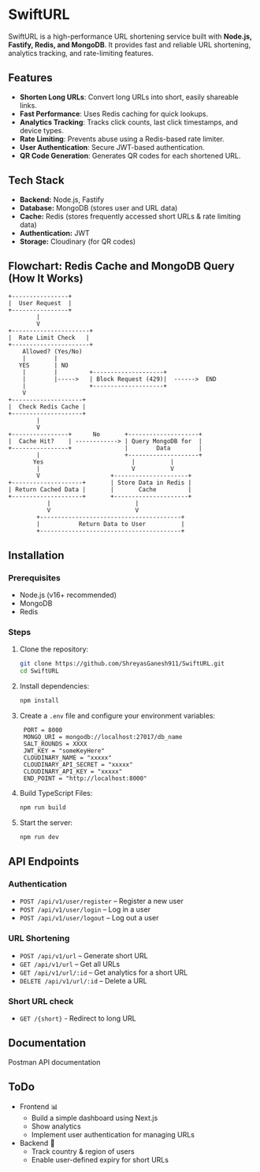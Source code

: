 # SwiftURL

SwiftURL is a high-performance URL shortening service built with **Node.js, Fastify, Redis, and MongoDB**. It provides fast and reliable URL shortening, analytics tracking, and rate-limiting features.

## Features
- **Shorten Long URLs**: Convert long URLs into short, easily shareable links.
- **Fast Performance**: Uses Redis caching for quick lookups.
- **Analytics Tracking**: Tracks click counts, last click timestamps, and device types.
- **Rate Limiting**: Prevents abuse using a Redis-based rate limiter.
- **User Authentication**: Secure JWT-based authentication.
- **QR Code Generation**: Generates QR codes for each shortened URL.

## Tech Stack
- **Backend:** Node.js, Fastify
- **Database:** MongoDB (stores user and URL data)
- **Cache:** Redis (stores frequently accessed short URLs & rate limiting data)
- **Authentication:** JWT
- **Storage:** Cloudinary (for QR codes)

## Flowchart: Redis Cache and MongoDB Query (How It Works)

```plaintext
+----------------+        
|  User Request  |        
+----------------+        
        |                   
        V      
+----------------------+
|  Rate Limit Check   |
+----------------------+
    Allowed? (Yes/No)
    |        |
   YES       | NO
    |        |         +--------------------+
    |        |----->   | Block Request (429)|  ------>  END
    |                  +--------------------+
    V
+--------------------+     
|  Check Redis Cache |     
+--------------------+     
        |                   
        V                   
+----------------+      No       +--------------------+
|  Cache Hit?    | ------------> | Query MongoDB for  |
+----------------+               |        Data        |
        |                        +--------------------+
       Yes                         |          |         
        |                          V          V        
        V                    +---------------------+   
+--------------------+       | Store Data in Redis |   
| Return Cached Data |       |       Cache         |   
+--------------------+       +---------------------+   
           |                        |               
           V                        V               
        +----------------------------------------+   
        |           Return Data to User          |  
        +----------------------------------------+  

```
## Installation

### Prerequisites
- Node.js (v16+ recommended)
- MongoDB
- Redis

### Steps
1. Clone the repository:
   ```sh
   git clone https://github.com/ShreyasGanesh911/SwiftURL.git
   cd SwiftURL
   ```
2. Install dependencies:
   ```sh
   npm install
   ```
3. Create a `.env` file and configure your environment variables:

   ```env
    PORT = 8000
    MONGO_URI = mongodb://localhost:27017/db_name
    SALT_ROUNDS = XXXX
    JWT_KEY = "someKeyHere"
    CLOUDINARY_NAME = "xxxxx"
    CLOUDINARY_API_SECRET = "xxxxx"
    CLOUDINARY_API_KEY = "xxxxx"
    END_POINT = "http://localhost:8000"
   ```
4. Build TypeScript Files:
   ```sh
   npm run build
   ```
5. Start the server:
   ```sh
   npm run dev
   ```

## API Endpoints

### Authentication
- `POST /api/v1/user/register` – Register a new user
- `POST /api/v1/user/login` – Log in a user
- `POST /api/v1/user/logout` – Log out a user

### URL Shortening
- `POST /api/v1/url` – Generate short URL
- `GET /api/v1/url`  – Get all URLs
- `GET /api/v1/url/:id` – Get analytics for a short URL
- `DELETE /api/v1/url/:id` – Delete a URL

### Short URL check
- `GET /{short}` - Redirect to long URL

## Documentation
Postman API documentation

## ToDo
- Frontend 📊
   - Build a simple dashboard using Next.js
   - Show analytics
   - Implement user authentication for managing URLs
- Backend 🔐
    - Track country & region of users
    - Enable user-defined expiry for short URLs
    
   

